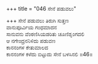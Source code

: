 +++
title = "046 ಸೇನೆ ಪಡುವಲು"

+++
ಸೇನೆ ಪಡುವಲು ತಿರುಗಿ ಸುತ್ತಣ  
ವಾನುಪೂರ್ವಿಯ ಗಂಧಮಾದನ  
ಸಾನುವನು ವೆಂಠಣಿಸಿಯಡರಿತು ಚೂಣಿಶೃಂಗದಲಿ  
ಆ ನಗೇಂದ್ರನನಿಳಿದು ಪಡುವಣ  
ಕಾನನಂಗಳ ಕೇತುಮಾಲದ  
ಕಾನನಂಗಳ ಕಳೆದು ಬಿಟ್ಟುದು ಸೇನೆ ಬಳಸಿನಲಿ      ॥46॥